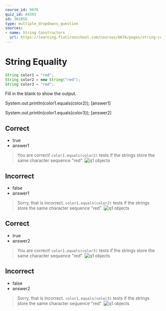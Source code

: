 ```yaml
---
course_id: 6676
quiz_id: 44393
id: 301056
type: multiple_dropdowns_question
sources:
- name: String Constructors
  url: https://learning.flatironschool.com/courses/6676/pages/string-constructors
---
```



# String Equality

```java
String color1 = "red";
String color2 = new String("red");
String color3 = "red";
```

Fill in the blank to show the output.

System.out.println(color1.equals(color2)); [answer1]

System.out.println(color1.equals(color3)); [answer2]

## Correct

- true
- answer1

> You are correct! `color1.equals(color2)` tests if the strings store the same character sequence "red".
> ![q1 objects](https://curriculum-content.s3.amazonaws.com/6676/java-string/q1.png)

## Incorrect

- false
- answer1

> Sorry, that is incorrect. `color1.equals(color2)` tests if the strings store the same character sequence "red".
> ![q1 objects](https://curriculum-content.s3.amazonaws.com/6676/java-string/q1.png)

## Correct 

- true
- answer2

> You are correct! `color1.equals(color3)` tests if the strings store the same character sequence "red".
> ![q1 objects](https://curriculum-content.s3.amazonaws.com/6676/java-string/q1.png)

## Incorrect

- false
- answer2

> Sorry, that is incorrect. `color1.equals(color3)` tests if the strings store the same character sequence "red".
> ![q1 objects](https://curriculum-content.s3.amazonaws.com/6676/java-string/q1.png)
